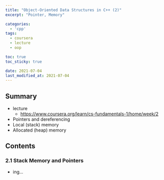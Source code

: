 ```yaml
---
title: "Object-Oriented Data Structures in C++ (2)"
excerpt: "Pointer, Memory"

categories:
  - 'cpp'
tags:
  - coursera
  - lecture
  - oop

toc: true
toc_sticky: true

date: 2021-07-04
last_modified_at: 2021-07-04
---
```


## Summary

* lecture 
  * https://www.coursera.org/learn/cs-fundamentals-1/home/week/2
* Pointers and dereferencing
* Local (stack) memory
* Allocated (heap) memory

## Contents
### 2.1 Stack Memory and Pointers

* ing...